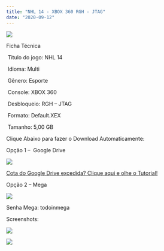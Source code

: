 ```yaml
---
title: "NHL 14 - XBOX 360 RGH - JTAG"
date: "2020-09-12"
---
```


![](https://1.bp.blogspot.com/-_MqBcus2fCU/X1wtrZndACI/AAAAAAAAO5w/50WRuqzLs0YJkqcjh1K_gU_Z1d6cFdgeQCLcBGAsYHQ/s320/Screenshot_1.png)

Ficha Técnica

 Titulo do jogo: NHL 14

 Idioma: Multi

 Gênero: Esporte

 Console: XBOX 360

 Desbloqueio: RGH – JTAG

 Formato: Default.XEX

 Tamanho: 5,00 GB

Clique Abaixo para fazer o Download Automaticamente:

Opção 1 –  Google Drive

[![](https://1.bp.blogspot.com/-4SUqXRoRWc0/XtsW72LDzrI/AAAAAAAAKHM/qo1oDro7CI03qjIvaVCl6yKZ3v_F_JvBwCK4BGAsYHg/APRENDA-Recupdsdasdasdaerado.png)](https://zee.gl/WupzAY)

[Cota do Google Drive excedida? Clique aqui e olhe o Tutorial!](https://ultragames-torrents.blogspot.com/2020/06/burlar-cota-do-google-drive.html) 

Opção 2 – Mega

[![](https://1.bp.blogspot.com/-fysMBE_30yA/XtsW8rOzeTI/AAAAAAAAKHQ/yEg2otqCtcAfsWIP0xI63y3c0eWdDVksQCK4BGAsYHg/MEGA.png)](https://zee.gl/gfpj)

Senha Mega: todoinmega

Screenshots:

[![](https://1.bp.blogspot.com/-7FCjQX7K9WA/X1wtrMqj5II/AAAAAAAAO5s/0WvbTSmBnW8oTHnHsSLOLZCsNwhLLS87gCLcBGAsYHQ/w500-h281/maxresdefault{40dcdfd0a3f176073d713beaee4fcd56db243ec708877a2e730ba987ecd6f1ab}2B{40dcdfd0a3f176073d713beaee4fcd56db243ec708877a2e730ba987ecd6f1ab}25281{40dcdfd0a3f176073d713beaee4fcd56db243ec708877a2e730ba987ecd6f1ab}2529.jpg)](https://1.bp.blogspot.com/-7FCjQX7K9WA/X1wtrMqj5II/AAAAAAAAO5s/0WvbTSmBnW8oTHnHsSLOLZCsNwhLLS87gCLcBGAsYHQ/s1280/maxresdefault{40dcdfd0a3f176073d713beaee4fcd56db243ec708877a2e730ba987ecd6f1ab}2B{40dcdfd0a3f176073d713beaee4fcd56db243ec708877a2e730ba987ecd6f1ab}25281{40dcdfd0a3f176073d713beaee4fcd56db243ec708877a2e730ba987ecd6f1ab}2529.jpg)

![](https://1.bp.blogspot.com/-RUvkgBdp2OA/X1wtqwzt0yI/AAAAAAAAO5o/WgFQR4rfCUAUu4Yp3-1rVLxUtJJSipR9QCLcBGAsYHQ/w500-h281/maxresdefault.jpg)
